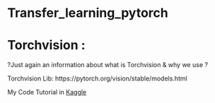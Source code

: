 <DOCTYPE html>

  <h1><b>Transfer_learning_pytorch</b></h1>


  <h1>Torchvision :</h1>
<body>
  <p>?Just again an information about what is Torchvision & why we use ?</p>

<p>Torchvision Lib:
  https://pytorch.org/vision/stable/models.html</p>


<p>My Code Tutorial in <a href="https://www.kaggle.com/balasubramaniamv/transfer-learning-tutorial">Kaggle</a>
  
  

